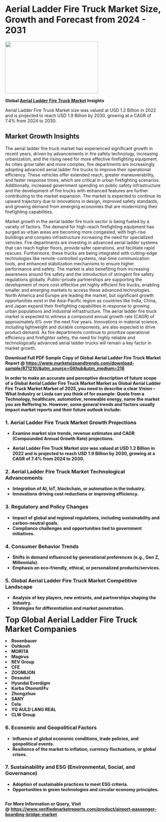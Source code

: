 <H1>Aerial Ladder Fire Truck Market Size, Growth and Forecast from 2024 - 2031</H1><img class="aligncenter size-medium wp-image-584254" src="https://thirdeyenews.in/wp-content/uploads/2024/09/Global-Market-Research-300x168.jpeg" alt="" width="300" height="168" /><p><strong>Global&nbsp;<a href="https://www.marketsizeandtrends.com/download-sample/871210/&amp;utm_source=Github&utm_medium=216">Aerial Ladder Fire Truck Market</a> Insights</strong></p><p>Aerial Ladder Fire Truck Market size was valued at USD 1.2 Billion in 2022 and is projected to reach USD 1.9 Billion by 2030, growing at a CAGR of 7.4% from 2024 to 2030.</p><p><h2>Market Growth Insights</h2> <p>The aerial ladder fire truck market has experienced significant growth in recent years, driven by advancements in fire safety technology, increasing urbanization, and the rising need for more effective firefighting equipment. As cities grow taller and more complex, fire departments are increasingly adopting advanced aerial ladder fire trucks to improve their operational efficiency. These vehicles offer extended reach, greater maneuverability, and faster response times, which are critical in urban firefighting scenarios. Additionally, increased government spending on public safety infrastructure and the development of fire trucks with enhanced features are further contributing to the market expansion. The market is expected to continue its upward trajectory due to innovations in design, improved safety standards, and growing demand from emerging economies that are modernizing their firefighting capabilities.</p> <p><strong></strong></p> <p>Market growth in the aerial ladder fire truck sector is being fueled by a variety of factors. The demand for high-reach firefighting equipment has surged as urban areas are becoming more congested, with high-rise buildings and complex infrastructure increasing the need for specialized vehicles. Fire departments are investing in advanced aerial ladder systems that can reach higher floors, provide safer operations, and facilitate rapid rescues. Furthermore, these trucks are being integrated with cutting-edge technologies like remote-controlled systems, real-time communication tools, and enhanced stabilization mechanisms to ensure higher performance and safety. The market is also benefiting from increasing awareness around fire safety and the introduction of stringent fire safety regulations globally. Public-private partnerships are supporting the development of more cost-effective yet highly efficient fire trucks, enabling smaller and emerging markets to access these advanced technologies. North America and Europe are leading the market, but significant growth opportunities exist in the Asia-Pacific region as countries like India, China, and Japan expand their firefighting capabilities in response to growing urban populations and industrial infrastructure. The aerial ladder fire truck market is expected to witness a compound annual growth rate (CAGR) of approximately 6% over the next five years. Innovations in material science, including lightweight and durable components, are also expected to drive product demand. As fire departments continue to prioritize operational efficiency and firefighter safety, the need for highly reliable and technologically advanced aerial ladder trucks will remain a key factor in market growth.</p> <p><strong></p><p><span class=""><strong>Download Full PDF Sample Copy of Global Aerial Ladder Fire Truck Market Report</strong> @ <a href="https://www.marketsizeandtrends.com/download-sample/871210/&amp;utm_source=Github&utm_medium=216" target="_blank">https://www.marketsizeandtrends.com/download-sample/871210/&amp;utm_source=Github&utm_medium=216</a></span></p><p>In order to make an accurate and perceptive description of future scope of a Global&nbsp;Aerial Ladder Fire Truck Market Market as Global&nbsp;Aerial Ladder Fire Truck Market Market of 2025, you need to describe a clear Vision &ndash; What Industry or Linda can you think of for example: Quote from a Technology, healthcare, automotive, renewable energy, name the market you are Reffering to. However, some general trends and factors usually impact market reports and their future outlook include:</p><h3>1.&nbsp;<strong>Aerial Ladder Fire Truck Market Growth Projections</strong></h3><ul><li>Examine market size trends, revenue estimates and CAGR (Compounded Annual Growth Rate) projections.</li><li><p>Aerial Ladder Fire Truck Market size was valued at USD 1.2 Billion in 2022 and is projected to reach USD 1.9 Billion by 2030, growing at a CAGR of 7.4% from 2024 to 2030.</p></li></ul><h3>2.&nbsp;<strong>Aerial Ladder Fire Truck Market Technological Advancements</strong></h3><ul><li>Integration of AI, IoT, blockchain, or automation in the industry.</li><li>Innovations driving cost reductions or improving efficiency.</li></ul><h3>3.&nbsp;<strong>Regulatory and Policy Changes</strong></h3><ul><li>Impact of global and regional regulations, including sustainability and carbon-neutral goals.</li><li>Compliance challenges and opportunities tied to government initiatives.</li></ul><h3>4.&nbsp;<strong>Consumer Behavior Trends</strong></h3><ul><li>Shifts in demand influenced by generational preferences (e.g., Gen Z, Millennials).</li><li>Emphasis on eco-friendly, ethical, or personalized products/services.</li></ul><h3>5.&nbsp;<strong>Global Aerial Ladder Fire Truck Market Competitive Landscape</strong></h3><ul><li>Analysis of key players, new entrants, and partnerships shaping the industry.</li><li>Strategies for differentiation and market penetration.</li></ul><p data-pm-slice="1 1 []"><span style="color: inherit; font-family: inherit; font-size: 25px;">Top Global Aerial Ladder Fire Truck Market Companies</span></p><div class="" data-test-id=""><p><li>Rosenbauer</li><li> Oshkosh</li><li> MORITA</li><li> Magirus</li><li> REV Group</li><li> CFE</li><li> ZOOMLION</li><li> Desautel</li><li> Hyundai Everdigm</li><li> Karba OtomotiÌ‡v</li><li> Zhongzhuo</li><li> SANY</li><li> Cela</li><li> YQ AULD LANG REAL</li><li> CLW Group</li></p></div><h3>6.&nbsp;<strong>Economic and Geopolitical Factors</strong></h3><ul><li>Influence of global economic conditions, trade policies, and geopolitical events.</li><li>Resilience of the market to inflation, currency fluctuations, or global crises.</li></ul><h3>7.&nbsp;<strong>Sustainability and ESG (Environmental, Social, and Governance)</strong></h3><ul><li>Adoption of sustainable practices to meet ESG criteria.</li><li>Opportunities in green technologies and circular economy principles.</li></ul><h2><strong style="font-size: 14px;">For More Information or Query, Visit @&nbsp;</strong><a style="background-color: #ffffff; font-size: 14px;" href="https://www.marketsizeandtrends.com/report/aerial-ladder-fire-truck-market/" target="_blank">https://www.verifiedmarketreports.com/product/airport-passenger-boarding-bridge-market</a></h2>
